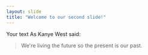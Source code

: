 ```yaml
---
layout: slide
title: "Welcome to our second slide!"
---
```

Your text
As Kanye West said:

> We're living the future so
> the present is our past.
